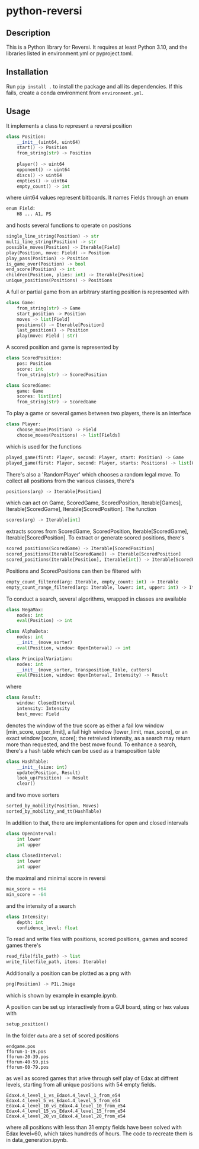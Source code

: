 # python-reversi

## Description
This is a Python library for Reversi.
It requires at least Python 3.10, and the libraries listed in environment.yml or pyproject.toml.

## Installation
Run `pip install .` to install the package and all its dependencies.
If this fails, create a conda environment from `environment.yml`.

## Usage

It implements a class to represent a reversi position
```python
class Position:
	__init__(uint64, uint64)
	start() -> Position		
	from_string(str) -> Position
	
	player() -> uint64
	opponent() -> uint64
	discs() -> uint64
	empties() -> uint64
	empty_count() -> int
```

where uint64 values represent bitboards.
It names Fields through an enum
```python
enum Field:
	H8 ... A1, PS
```

and hosts several functions to operate on positions
```python
single_line_string(Position) -> str
multi_line_string(Position) -> str
possible_moves(Position) -> Iterable[Field]
play(Position, move: Field) -> Position
play_pass(Position) -> Position
is_game_over(Position) -> bool
end_score(Position) -> int
children(Position, plies: int) -> Iterable[Position]
unique_positions(Positions) -> Positions
```

A full or partial game from an arbitrary starting position is represented with
```python
class Game:
	from_string(str) -> Game
	start_position -> Position
	moves -> list[Field]
	positions() -> Iterable[Position]
	last_position() -> Position
	play(move: Field | str)
```

A scored position and game is represented by
```python
class ScoredPosition:
	pos: Position
	score: int
	from_string(str) -> ScoredPosition

class ScoredGame:
	game: Game
	scores: list[int]
	from_string(str) -> ScoredGame
```

To play a game or several games between two players, there is an interface
```python
class Player:
	choose_move(Position) -> Field
	choose_moves(Positions) -> list[Fields]
```

which is used for the functions

```python
played_game(first: Player, second: Player, start: Position) -> Game
played_game(first: Player, second: Player, starts: Positions) -> list[Game]
```

There's also a 'RandomPlayer' which chooses a random legal move.
To collect all positions from the various classes, there's 
```python
positions(arg) -> Iterable[Position]
```

which can act on Game, ScoredGame, ScoredPosition, Iterable[Games], Iterable[ScoredGame], Iterable[ScoredPosition].
The function
```python
scores(arg) -> Iterable[int]
```

extracts scores from ScoredGame, ScoredPosition, Iterable[ScoredGame], Iterable[ScoredPosition].
To extract or generate scored positions, there's
```python
scored_positions(ScoredGame) -> Iterable[ScoredPosition]
scored_positions(Iterable[ScoredGame]) -> Iterable[ScoredPosition]
scored_positions(Iterable[Position], Iterable[int]) -> Iterable[ScoredPosition]
```

Positions and ScoredPositions can then be filtered with
```python
empty_count_filtered(arg: Iterable, empty_count: int) -> Iterable
empty_count_range_filtered(arg: Iterable, lower: int, upper: int) -> Iterable
```

To conduct a search, several algorithms, wrapped in classes are available
```python
class NegaMax:
	nodes: int
	eval(Position) -> int

class AlphaBeta:
	nodes: int
	__init__(move_sorter)
	eval(Position, window: OpenInterval) -> int

class PrincipalVariation:
	nodes: int
	__init__(move_sorter, transposition_table, cutters)
	eval(Position, window: OpenInterval, Intensity) -> Result
```

where
```python
class Result:
	window: ClosedInterval
	intensity: Intensity
	best_move: Field
```

denotes the window of the true score as either
a fail low window [min_score, upper_limit],
a fail high window [lower_limit, max_score],
or an exact window [score, score];
the retreived intensity, as a search may return more than requested,
and the best move found.
To enhance a search, there's a hash table which can be used as a transposition table
```python
class HashTable:
	__init__(size: int)
	update(Position, Result)
	look_up(Position) -> Result
	clear()
```

and two move sorters
```python
sorted_by_mobility(Position, Moves)
sorted_by_mobility_and_tt(HashTable)
```

In addition to that, there are implementations for open and closed intervals
```python
class OpenInterval:
	int lower
	int upper
	
class ClosedInterval:
	int lower
	int upper
```

the maximal and minimal score in reversi
```python
max_score = +64
min_score = -64
```

and the intensity of a search
```python
class Intensity:
	depth: int
	confidence_level: float
```

To read and write files with positions, scored positions, games and scored games there's
```python
read_file(file_path) -> list
write_file(file_path, items: Iterable)
```

Additionally a position can be plotted as a png with
```python
png(Position) -> PIL.Image
```

which is shown by example in example.ipynb.

A position can be set up interactively from a GUI board, sting or hex values with
```python
setup_position()
```

In the folder `data` are a set of scored positions
```
endgame.pos
fforum-1-19.pos
fforum-20-39.pos
fforum-40-59.pis
fforum-60-79.pos
```

as well as scored games that arive through self play of Edax at diffrent levels, starting from all unique positions with 54 empty fields.
```
Edax4.4_level_1_vs_Edax4.4_level_1_from_e54
Edax4.4_level_5_vs_Edax4.4_level_5_from_e54
Edax4.4_level_10_vs_Edax4.4_level_10_from_e54
Edax4.4_level_15_vs_Edax4.4_level_15_from_e54
Edax4.4_level_20_vs_Edax4.4_level_20_from_e54
```

where all positions with less than 31 empty fields have been solved with Edax level=60, which takes hundreds of hours. The code to recreate them is in data_generation.ipynb.

